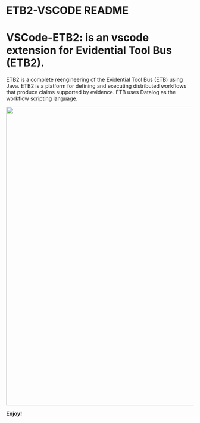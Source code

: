 # ETB2-VSCODE README

# VSCode-ETB2: is an vscode extension for Evidential Tool Bus (ETB2).  

ETB2 is a complete reengineering of the Evidential Tool Bus (ETB) using Java. ETB2 is a platform for defining and executing distributed workflows that produce claims supported by evidence. ETB uses Datalog as the workflow scripting language. 


<img src="[/home/bouchekir/Desktop/etb-extension-tc/etb2-vs-code/screenshots/vscode-etb-Screenshot.png](https://github.com/BouchekirRedouane/etb2-vs-extension/blob/main/screenshots/vscode-etb-Screenshot.png)https://github.com/BouchekirRedouane/etb2-vs-extension/blob/main/screenshots/vscode-etb-Screenshot.png" width="800">





**Enjoy!**

